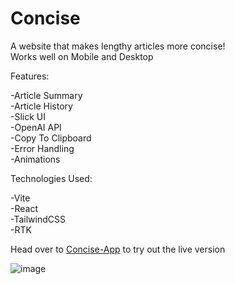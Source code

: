 # Concise
A website that makes lengthy articles more concise!\
Works well on Mobile and Desktop

Features:

-Article Summary\
-Article History\
-Slick UI\
-OpenAI API\
-Copy To Clipboard\
-Error Handling\
-Animations

Technologies Used:

-Vite\
-React\
-TailwindCSS\
-RTK


Head over to <a href="https://concise-srey-i.netlify.app/" target= "_blank">Concise-App</a> to try out the live version

![image](https://github.com/user-attachments/assets/466cc830-0c0c-4389-a23f-0ac4c13baf15)



